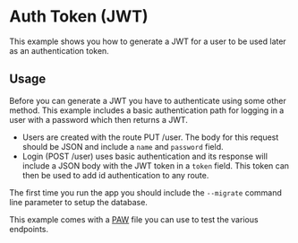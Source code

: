 # Auth Token (JWT)

This example shows you how to generate a JWT for a user to be used later as an authentication token.

## Usage

Before you can generate a JWT you have to authenticate using some other method. This example includes a basic
authentication path for logging in a user with a password which then returns a JWT.

- Users are created with the route PUT /user. The body for this request should be JSON and include a `name` and `password` 
field. 
- Login (POST /user) uses basic authentication and its response will include a JSON body with the JWT token in a 
`token` field. This token can then be used to add id authentication to any route.

The first time you run the app you should include the `--migrate` command line parameter to setup the database.

This example comes with a [PAW](https://paw.cloud/) file you can use to test the various endpoints.
